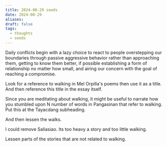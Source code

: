 ```yaml
---
title: 2024-08-29 seeds
date: 2024-08-29
aliases: 
draft: false
tags:
  - thoughts
  - seeds
---
```

Daily conflicts begin with a lazy choice to react to people overstepping our boundaries through passive aggressive behavior rather than approaching them, getting to know them better, if possible establishing a form of relationship no matter how small, and airing our concern with the goal of reaching a compromise.

Look for a reference to walking in Mel Orpilla's poems then use it as a title. And then reference this title in the essay itself.

Since you are meditating about walking, it might be useful to narrate how you stumbled upon N number of words in Pangasinan that refer to walking. Put this at the Tayacdang subheading.

And then lessen the walks.

I could remove Saliasiao. Its too heavy a story and too little walking.

Lessen parts of the stories that are not related to walking.